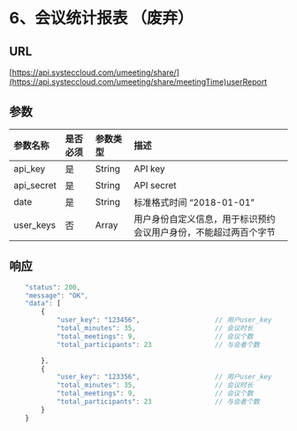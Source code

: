 # 6、会议统计报表 （废弃）

## URL

[https://api.systeccloud.com/umeeting/share/](https://api.systeccloud.com/umeeting/share/meetingTime)userReport

## 参数

| 参数名称 | 是否必须 | 参数类型 | 描述 |
| :--- | :--- | :--- | :--- |
| api\_key | 是 | String | API key |
| api\_secret | 是 | String | API secret |
| date | 是 | String | 标准格式时间 “2018-01-01” |
| user\_keys | 否 | Array | 用户身份自定义信息，用于标识预约会议用户身份，不能超过两百个字节 |

## 响应

```javascript
    "status": 200,
    "message": "OK",
    "data": [
        {
            "user_key": "123456",                   // 用户user_key
            "total_minutes": 35,                    // 会议时长
            "total_meetings": 9,                    // 会议个数
            "total_participants": 23                // 与会者个数

        },
        {
            "user_key": "123356",                   // 用户user_key
            "total_minutes": 35,                    // 会议时长
            "total_meetings": 9,                    // 会议个数
            "total_participants": 23                // 与会者个数
        }
    }
```

